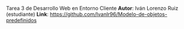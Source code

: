 Tarea 3 de Desarrollo Web en Entorno Cliente
**Autor**: Iván Lorenzo Ruiz (estudiante)
**Link**: https://github.com/Ivanlr96/Modelo-de-objetos-predefinidos